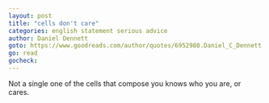 ```yaml
---
layout: post
title: "cells don't care"
categories: english statement serious advice
author: Daniel Dennett
goto: https://www.goodreads.com/author/quotes/6952980.Daniel_C_Dennett
go: read
gocheck:
---
```

Not a single one of the cells that compose you knows who you are, or cares.
